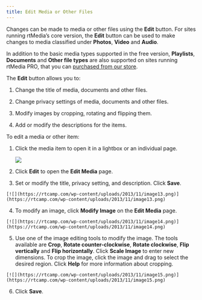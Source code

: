 ```yaml
---
title: Edit Media or Other Files
---
```


Changes can be made to media or other files using the **Edit** button. For sites running rtMedia’s core version, the **Edit** button can be used to make changes to media classified under **Photos**, **Video** and **Audio**.

In addition to the basic media types supported in the free version, **Playlists**, **Documents** and **Other file types** are also supported on sites running rtMedia PRO, that you can [purchased from our store](https://rtcamp.com/store/rtmedia-pro/).

The **Edit** button allows you to:


  1. Change the title of media, documents and other files.

	
  2. Change privacy settings of media, documents and other files.

	
  3. Modify images by cropping, rotating and flipping them.

	
  4. Add or modify the descriptions for the items.


To edit a media or other item:

	
  1. Click the media item to open it in a lightbox or an individual page.
  
     [![](https://rtcamp.com/wp-content/uploads/2013/11/edit.png)](https://rtcamp.com/wp-content/uploads/2013/11/edit.png)

	
  2. Click **Edit** to open the **Edit Media** page.

	
  3. Set or modify the title, privacy setting, and description. Click **Save**.
  
    [![](https://rtcamp.com/wp-content/uploads/2013/11/image13.png)](https://rtcamp.com/wp-content/uploads/2013/11/image13.png)

  4. To modify an image, click **Modify Image** on the **Edit Media** page.
  
    [![](https://rtcamp.com/wp-content/uploads/2013/11/image14.png)](https://rtcamp.com/wp-content/uploads/2013/11/image14.png)

	
  5. Use one of the image editing tools to modify the image. The tools available are **Crop**, **Rotate counter-clockwise**, **Rotate clockwise**, **Flip vertically** and **Flip horizontally**. Click **Scale Image** to enter new dimensions. To crop the image, click the image and drag to select the desired region. Click **Help** for more information about cropping.
  
    [![](https://rtcamp.com/wp-content/uploads/2013/11/image15.png)](https://rtcamp.com/wp-content/uploads/2013/11/image15.png)

	
  6. Click **Save**.


